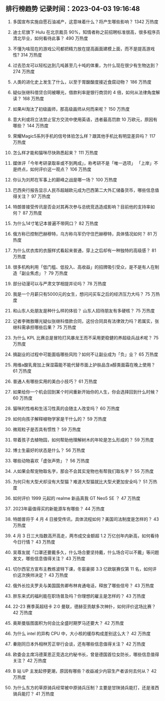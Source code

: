
## 排行榜趋势 记录时间：2023-04-03 19:16:48
  
  1. 多国宣布实施自愿石油减产，这意味着什么？将产生哪些影响？ 1342 万热度
    
  2. 迪士尼旗下 Hulu 在北京裁员 90%，知情者称之前招聘标准很高，很多程序员清北毕业，如何看待此事？ 490 万热度
    
  3. 不懂为啥现在的游戏公司都把精力放在提高画面建模上面，而不是提高游戏性? 314 万热度
    
  4. 过去恐龙可以轻松达到几吨甚至几十吨的体重，为什么现在很少有生物达到？ 274 万热度
    
  5. 人类的进化史上发生了什么，以至于胃酸酸度接近食腐动物？ 186 万热度
    
  6. 疑似张继科借贷合同被曝光，借款利率是银行商贷的 4 倍，如何从法律角度解读？ 168 万热度
    
  7. 如果AI淘汰了初级画师，那高级画师从何而来呢？ 150 万热度
    
  8. 意大利或将立法禁止官方交流中使用英语，违者最高罚款 10 万欧元，原因有哪些？ 144 万热度
    
  9. 荣耀Magic5系列手机的信号体验怎么样？跟其他手机比有明显差异吗？ 117 万热度
    
  10. 怎么样才能和猫咪尽快熟悉起来？ 111 万热度
    
  11. 媒体评「今年考研录取率或不到两成」，称考研不是「唯一选项」 「上岸」不是终点，如何评价这一观点？ 106 万热度
    
  12. 你认为刘邦在军事上的巅峰之战是哪一场？ 100 万热度
    
  13. 巴西央行报告显示人民币超越欧元成为巴西第二大外汇储备货币，哪些信息值得关注？ 97 万热度
    
  14. 特朗普接受传讯是否会对其再次参与总统竞选造成影响？目前他的支持率如何？ 87 万热度
    
  15. 为什么14寸笔记本普遍不带网口？ 82 万热度
    
  16. 俄方称已控制巴赫穆特，乌方称乌军仍守住巴赫穆特，具体情况如何？ 81 万热度
    
  17. 为什么优衣库的衣服样式看起来普通，穿上之后却有一种独特的高级感？ 81 万热度
    
  18. 很多机构利用「低门槛、低投入、高收益」的招牌吸引受众，是不是有人在制造「副业焦虑」？ 79 万热度
    
  19. 部分动漫可以与严肃文学相提并论吗？ 78 万热度
    
  20. 我是一个月薪只有5000元的女生，想问问买车之后的经济压力大吗？ 75 万热度
    
  21. 和山东人处朋友是种什么样的体验？ 山东人招待朋友有多硬核？ 75 万热度
    
  22. 记者李微敖曝光疑似张继科借款合同，这份合同具有法律效力吗？若属实，张继科需承担哪些后果？ 75 万热度
    
  23. 为什么 KPL 比赛总是冒险打风暴龙王而不采用更稳健的养超级兵战术呢？ 75 万热度
    
  24. 搞副业的过程中可能面临哪些风险？如何不让副业成为「负」业？ 65 万热度
    
  25. 用维a酸乳膏加上保湿霜能不能代替市面上护肤品含a醇类面霜在晚上使用？ 61 万热度
    
  26. 普通人有哪些实用的美白小技巧？ 61 万热度
    
  27. 如果给你一个机会回到某个时间重新开始你的人生，你会选择回到什么时候？ 60 万热度
    
  28. 猫咪的性格和生活习性真的会随主人改变吗？ 60 万热度
    
  29. 如何向孩子解释植物学家是干什么的？ 59 万热度
    
  30. 微观粒子是否具有惯性？ 59 万热度
    
  31. 带着孩子去植物园，如何帮助他理解树木的年轮是怎么形成的？ 59 万热度
    
  32. 博士生最好的状态是什么？ 56 万热度
    
  33. 哪些动物喜欢「虚张声势」？ 56 万热度
    
  34. 人如果会帮宠物取名字，那会不会其实宠物也有帮我们取名字？ 55 万热度
    
  35. 为何只有大型犬却没有大型猫？难道大型猫就比大型犬更加安全吗？ 51 万热度
    
  36. 如何评价 1999 元起的 realme 新品真我 GT Neo5 SE ？ 47 万热度
    
  37. 2023年最值得买的新能源车有哪些？ 44 万热度
    
  38. 特朗普将于 4 月 4 日接受传讯，具体流程如何？美国司法制度是怎样的？ 43 万热度
    
  39. 4 月 3 日三大指数高开高走，两市成交金额超 1.2 万亿创年内新高，如何看待今日行情？ 43 万热度
    
  40. 吴尊友就「口罩还要戴多久，什么场合要坚持戴，什么场合可以不戴」等问题发文，哪些信息值得关注？ 43 万热度
    
  41. 切尔西官方宣布主教练波特下课，冬窗豪掷 3.3 亿欧联赛仅第 11 名，如何评价这次换帅决定？ 43 万热度
    
  42. 俄外长拉夫罗夫与美国国务卿布林肯通电话，释放了哪些信号？ 43 万热度
    
  43. 胖东来式的福利能在职场普及吗？你理想的雇主是怎样的？ 43 万热度
    
  44. 22-23 赛季英超纽卡 2:0 曼联，德赫亚贡献多次神扑，如何评价这场比赛？ 42 万热度
    
  45. 奥斯曼版图面积为何会比全盛时期罗马还要大？ 42 万热度
    
  46. 为什么 intel 的异构 CPU 中，大小核的缓存构成差别这么大？ 42 万热度
    
  47. 秦刚同日本外相林芳正举行会谈，还有哪些信息值得关注？ 42 万热度
    
  48. 欧委会主席冯德莱恩正竞选北约秘书长，曾是德国首位女防长，哪些信息值得关注？ 42 万热度
    
  49. B 站 UP 主发起停更潮，原因有哪些？收益减少内容生产者该何去何从？ 42 万热度
    
  50. 为什么东方的草原骑兵经常被中原骑兵压制？主要是甘陕骑兵能打，还是淮西骑兵能打？ 41 万热度
    